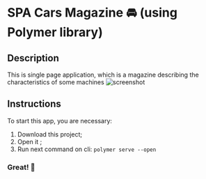 # SPA Cars Magazine :oncoming_automobile: (using Polymer library)

## Description
This is single page application, which is a magazine describing the characteristics of some machines
![screenshot](https://user-images.githubusercontent.com/37180024/64016495-d3deb480-cb2f-11e9-888c-839ac540536d.png)

## Instructions
To start this app, you are necessary:
1. Download this project;
2. Open it ;
3. Run next command on cli: `polymer serve --open`
### Great! :tada:
